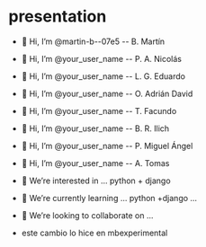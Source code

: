 # presentation
- 👋 Hi, I’m @martin-b--07e5 -- B. Martín
- 👋 Hi, I’m @your_user_name -- P. A. Nicolás
- 👋 Hi, I’m @your_user_name -- L. G. Eduardo
- 👋 Hi, I’m @your_user_name -- O. Adrián David
- 👋 Hi, I’m @your_user_name -- T. Facundo
- 👋 Hi, I’m @your_user_name -- B. R. Ilich
- 👋 Hi, I’m @your_user_name -- P. Miguel Ángel
- 👋 Hi, I’m @your_user_name -- A. Tomas
- 👀 We’re interested in             ... python + django
- 🌱 We’re currently learning        ... python +django ...
- 💞️ We’re looking to collaborate on ...
 
- este cambio lo hice en mbexperimental
